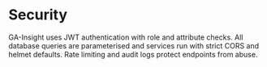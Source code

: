 # Security

GA-Insight uses JWT authentication with role and attribute checks.
All database queries are parameterised and services run with strict CORS and helmet defaults.
Rate limiting and audit logs protect endpoints from abuse.
